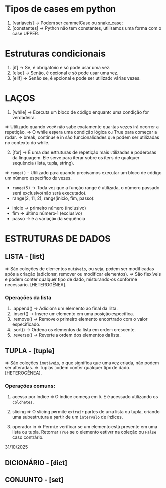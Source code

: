 # Tipos de cases em python
1. [variáveis] -> Podem ser cammelCase ou snake_case;
2. [constantes] -> Python não tem constantes, utilizamos uma forma com o case UPPER. 

# Estruturas condicionais
1. [if] -> Se, é obrigatório e só pode usar uma vez.
2. [else] -> Senão, é opcional e só pode usar uma vez.
3. [elif] -> Senão se, é opcional e pode ser utilizado várias vezes.

# LAÇOS
1. [while] -> Executa um bloco de código enquanto uma condição for verdadeira.

=> Utilizado quando você não sabe exatamente quantas vezes irá ocorrer a repetição.
=> O while espera uma condição lógica ou True para começar a rodar.
=> break, continue e in são funcionalidades que podem ser utilizadas no contexto do while.

2. [for] -> É uma das estruturas de repetição mais utilizadas e poderosas da linguagem. Ele serve para iterar sobre os itens de qualquer sequència (lista, tupla, string).

=> `range()` - Utilizado para quando precisamos executar um bloco de código um número específico de vezes.
- `range(5)` -> Toda vez que a função range é utilizada, o número passado será exclusivo(não será executado).
- range(2, 11, 2), range(inicio, fim, passo):
 * inicio -> primeiro número (inclusivo)
 * fim -> último número-1 (exclusivo)
 * passo -> é a variação da sequência

# ESTRUTURAS DE DADOS
## LISTA - [list]
=> São coleções de elementos ``mutáveis``, ou seja, podem ser modificadas após a criação (adicionar, remover ou modificar elementos).
=> São flexíveis e podem conter qualquer tipo de dado, misturando-os conforme necessário. [HETEROGÊNEA].
### Operações da lista
1. .append() -> Adiciona um elemento ao final da lista.
2. .insert() -> Insere um elemento em uma posição específica.
3. .remove() -> Remove o primeiro elemento encontrado com o valor especificado.
4. .sort() -> Ordena os elementos da lista em ordem crescente.
5. .reverse() -> Reverte a ordem dos elementos da lista.


## TUPLA - [tuple]
=> São coleções `imutáveis`, o que significa que uma vez criada, não podem ser alteradas.
=> Tuplas podem conter qualquer tipo de dado. [HETEROGÊNEA].

### Operações comuns: 
1. acesso por índice
=> O índice começa em `0`. E é acessado utilizando os `colchetes`.

2. slicing
=> O slicing permite `extrair` partes de uma lista ou tupla, criando uma subestrutura a partir de um `intervalo` de índices.

3. operador in
=> Permite verificar se um elemento está presente em uma lista ou tupla. Retornar `True` se o elemento estiver na coleção ou `False` caso contrário.

31/10/2025
## DICIONÁRIO - [dict]
## CONJUNTO - [set]

